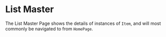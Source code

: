 # List Master

The List Master Page shows the details of instances of `Item`, and will most commonly be navigated to from `HomePage`.

